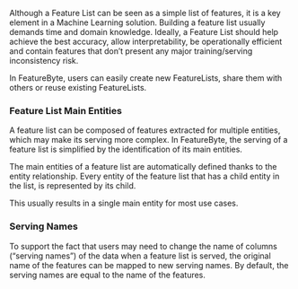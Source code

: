 Although a Feature List can be seen as a simple list of features, it is a key element in a Machine Learning solution. Building a feature list usually demands time and domain knowledge. Ideally, a Feature List should help achieve the best accuracy, allow interpretability, be operationally efficient and contain features that don’t present any major training/serving inconsistency risk.

In FeatureByte, users can easily create new FeatureLists, share them with others or reuse existing FeatureLists.

### Feature List Main Entities
A feature list can be composed of features extracted for multiple entities, which may make its serving more complex. In FeatureByte, the serving of a feature list is simplified by the identification of its main entities.

The main entities of a feature list are automatically defined thanks to the entity relationship. Every entity of the feature list that has a child entity in the list, is represented by its child.

This usually results in a single main entity for most use cases.

### Serving Names
To support the fact that users may need to change the name of columns (“serving names”) of the data when a feature list is served, the original name of the features can be mapped to new serving names. By default, the serving names are equal to the name of the features.
